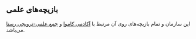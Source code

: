 ## بازیچه‌های علمی
این سازمان و تمام بازیچه‌های روی آن مرتبط با [آکادمی کاموا](https://github.com/kamva-Academy/) و [جمع علمی-ترویجی رستا](https://github.com/rastaiha/) می‌باشد.
